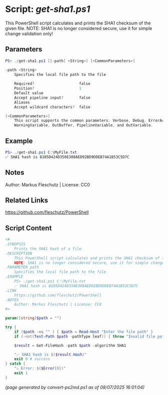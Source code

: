 Script: *get-sha1.ps1*
========================

This PowerShell script calculates and prints the SHA1 checksum of the given file.
NOTE: SHA1 is no longer considered secure, use it for simple change validation only!

Parameters
----------
```powershell
PS> ./get-sha1.ps1 [[-path] <String>] [<CommonParameters>]

-path <String>
    Specifies the local file path to the file
    
    Required?                    false
    Position?                    1
    Default value                
    Accept pipeline input?       false
    Aliases                      
    Accept wildcard characters?  false

[<CommonParameters>]
    This script supports the common parameters: Verbose, Debug, ErrorAction, ErrorVariable, WarningAction, 
    WarningVariable, OutBuffer, PipelineVariable, and OutVariable.
```

Example
-------
```powershell
PS> ./get-sha1.ps1 C:\MyFile.txt
✅ SHA1 hash is 8105D424D350E308AED92BD9DDEB74A1B53C5D7C

```

Notes
-----
Author: Markus Fleschutz | License: CC0

Related Links
-------------
https://github.com/fleschutz/PowerShell

Script Content
--------------
```powershell
<#
.SYNOPSIS
	Prints the SHA1 hash of a file
.DESCRIPTION
	This PowerShell script calculates and prints the SHA1 checksum of the given file.
	NOTE: SHA1 is no longer considered secure, use it for simple change validation only!
.PARAMETER path
	Specifies the local file path to the file
.EXAMPLE
	PS> ./get-sha1.ps1 C:\MyFile.txt
	✅ SHA1 hash is 8105D424D350E308AED92BD9DDEB74A1B53C5D7C
.LINK
	https://github.com/fleschutz/PowerShell
.NOTES
	Author: Markus Fleschutz | License: CC0
#>

param([string]$path = "")

try {
	if ($path -eq "" ) { $path = Read-Host "Enter the file path" }
	if (-not(Test-Path $path -pathType leaf)) { throw "Invalid file path given: $path" }

	$result = Get-FileHash -path $path -algorithm SHA1

	"✅ SHA1 hash is $($result.Hash)"
	exit 0 # success
} catch {
	"⚠️ Error: $($Error[0])"
	exit 1
}
```

*(page generated by convert-ps2md.ps1 as of 08/07/2025 16:01:04)*
